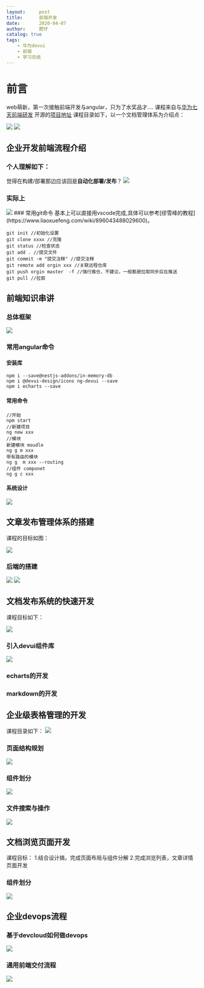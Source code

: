 ```yaml
---
layout:     post
title:      前端开发
date:       2020-04-07
author:     肥仔
catalog: true
tags:
    - 华为devui
    - 前端
    - 学习总结
--- 
```

# 前言
web萌新，第一次接触前端开发与angular，只为了水奖品才....
课程来自与[华为七天前端研发](https://classroom.devcloud.cn-north-4.huaweicloud.com/previewmaterial/be3e0e8882044f1999119e7dea906d3d/class/b0f81317efac46c5a0eb09631011f24d/45aacd113c4a403fb19b4c30bc44bdae/866fb2410aeb4f86b595770624d3aab9)
开源的[项目地址]()
课程目录如下，以一个文档管理体系为介绍点：

<img src ="https://daniao2017.github.io/img/in_post/web/目录.png">

<img src ="https://daniao2017.github.io/img/in_post/web/3.png">

## 企业开发前端流程介绍
### 个人理解如下：
觉得在构建/部署那边应该回是**自动化部署/发布**？
<img src ="https://daniao2017.github.io/img/in_post/web/devops.png">

### 实际上

<img src ="https://daniao2017.github.io/img/in_post/web开发/devops.png">
### 常用git命令
基本上可以直接用vscode完成,具体可以参考[缪雪峰的教程](https://www.liaoxuefeng.com/wiki/896043488029600)。

```
git init //初始化设置
git clone xxxx //克隆
git status //检查状态
git add . //提交文件
git commit -m "提交注释" //提交注释
git remote add orgin xxx //关联远程仓库
git push orgin master  -f //强行推仓，不建议，一般都是拉取同步后在推送
git pull //拉取

```
## 前端知识串讲
### 总体框架

<img src ="https://daniao2017.github.io/img/in_post/web开发/web-5.png">

### 常用angular命令
#### 安装库
```
npm i --save@nestjs-addons/in-memory-db
npm i @devui-design/icons ng-devui --save
npm i echarts --save
```
#### 常用命令
```
//开始
npm start
//新建项目
ng new xxx
//模块
新建模块 moudle
ng g m xxx
带有路由的模块
ng g  m xxx --routing
//组件 componet
ng g c xxx
```
#### 系统设计

<img src ="https://daniao2017.github.io/img/in_post/web开发/系统设计.png">

## 文章发布管理体系的搭建
课程的目标如图：

<img src ="https://daniao2017.github.io/img/in_post/web开发/第三课课程目标.png">

### 后端的搭建

<img src ="https://daniao2017.github.io/img/in_post/web开发后端项目.png">

<img src ="https://daniao2017.github.io/img/in_post/web开发/proxy接口.png">

## 文档发布系统的快速开发
课程目标如下：

<img src ="https://daniao2017.github.io/img/in_post/web开发/第四课程目标.png">

### 引入devui组件库

<img src ="https://daniao2017.github.io/img/in_post/web开发/devui组件库.png">

### echarts的开发
### markdown的开发
## 企业级表格管理的开发
课程目录如下：
<img src ="https://daniao2017.github.io/img/in_post/web开发/第五课程目标.png">

### 页面结构规划

<img src ="https://daniao2017.github.io/img/in_post/web开发/页面结构规划.jpg">

### 组件划分

<img src ="https://daniao2017.github.io/img/in_post/web开发组件划分.png">

### 文件搜索与操作
<img src ="https://daniao2017.github.io/img/in_post/web开发/文件搜索与操作.png">


## 文档浏览页面开发
课程目标：
1.结合设计搞，完成页面布局与组件分解
2.完成浏览列表，文章详情页面开发
### 组件划分

<img src ="https://daniao2017.github.io/img/in_post/web开发/6-组件划分.png">

## 企业devops流程
### 基于devcloud如何做devops

<img src ="https://daniao2017.github.io/img/in_post/web开发/怎样做devops.png">

### 通用前端交付流程

<img src ="https://daniao2017.github.io/img/in_post/web开发/通用前端流程.png">
